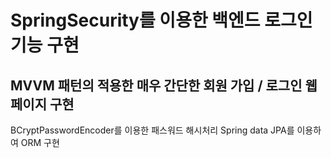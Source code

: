 # SpringSecurity를 이용한 백엔드 로그인 기능 구현

## MVVM 패턴의 적용한 매우 간단한 회원 가입 / 로그인 웹페이지 구현

BCryptPasswordEncoder를 이용한 패스워드 해시처리
Spring data JPA를 이용하여 ORM 구현
